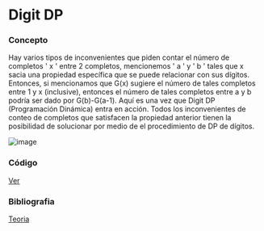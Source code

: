# Digit DP

### Concepto
Hay varios tipos de inconvenientes que piden contar el número de completos ' x ' entre 2 completos, mencionemos ' a ' y ' b ' tales que x sacia una propiedad específica que se puede relacionar con sus dígitos. Entonces, si mencionamos que G(x) sugiere el número de tales completos entre 1 y x (inclusive), entonces el número de tales completos entre a y b podría ser dado por G(b)-G(a-1). Aquí es una vez que Digit DP (Programación Dinámica) entra en acción. Todos los inconvenientes de conteo de completos que satisfacen la propiedad anterior tienen la posibilidad de solucionar por medio de el procedimiento de DP de dígitos. 

![image](https://user-images.githubusercontent.com/102009436/196329463-b3df9daf-7998-4650-8c5b-311fa78b9e3b.png)


### Código
[Ver]()

### Bibliografia 
[Teoria](https://www.geeksforgeeks.org/number-n-digits-non-decreasing-integers/)
